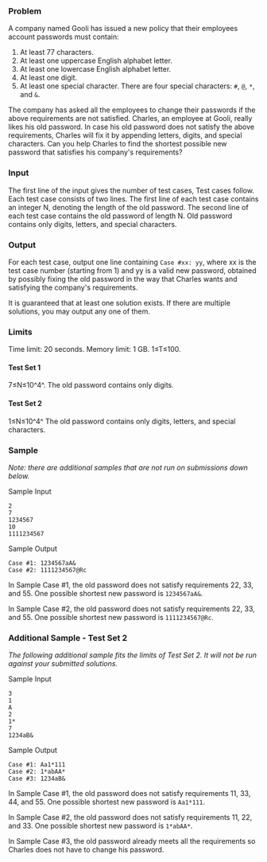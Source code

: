 ### Problem

A company named Gooli has issued a new policy that their employees account passwords must contain:

1. At least 77 characters.
2. At least one uppercase English alphabet letter.
3. At least one lowercase English alphabet letter.
4. At least one digit.
5. At least one special character. There are four special characters: `#`, `@`, `*`, and `&`.

The company has asked all the employees to change their passwords if the above requirements are not satisfied. Charles, an employee at Gooli, really likes his old password. In case his old password does not satisfy the above requirements, Charles will fix it by appending letters, digits, and special characters. Can you help Charles to find the shortest possible new password that satisfies his company's requirements?

### Input

The first line of the input gives the number of test cases, Test cases follow. Each test case consists of two lines. The first line of each test case contains an integer N, denoting the length of the old password. The second line of each test case contains the old password of length N. Old password contains only digits, letters, and special characters.

### Output

For each test case, output one line containing `Case #xx: yy`, where xx is the test case number (starting from 1) and yy is a valid new password, obtained by possibly fixing the old password in the way that Charles wants and satisfying the company's requirements.

It is guaranteed that at least one solution exists. If there are multiple solutions, you may output any one of them.

### Limits

Time limit: 20 seconds.
Memory limit: 1 GB.
1≤T≤100.

#### Test Set 1

7≤N≤10^4^.
The old password contains only digits.

#### Test Set 2

1≤N≤10^4^
The old password contains only digits, letters, and special characters.

### Sample

*Note: there are additional samples that are not run on submissions down below.*

Sample Input

```
2
7
1234567
10
1111234567
```

Sample Output

```
Case #1: 1234567aA&
Case #2: 1111234567@Rc
```

In Sample Case #1, the old password does not satisfy requirements 22, 33, and 55. One possible shortest new password is `1234567aA&`.

In Sample Case #2, the old password does not satisfy requirements 22, 33, and 55. One possible shortest new password is `1111234567@Rc`.



### Additional Sample - Test Set 2

*The following additional sample fits the limits of Test Set 2. It will not be run against your submitted solutions.*

Sample Input

```
3
1
A
2
1*
7
1234aB&
```

Sample Output

```
Case #1: Aa1*111
Case #2: 1*abAA*
Case #3: 1234aB&
```

In Sample Case #1, the old password does not satisfy requirements 11, 33, 44, and 55. One possible shortest new password is `Aa1*111`.

In Sample Case #2, the old password does not satisfy requirements 11, 22, and 33. One possible shortest new password is `1*abAA*`.

In Sample Case #3, the old password already meets all the requirements so Charles does not have to change his password.